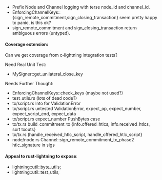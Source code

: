 
* Prefix Node and Channel logging with terse node_id and channel_id.
* EnforcingChannelKeys::{sign_remote_commitment,sign_closing_transaction}
  seem pretty happy to panic, is this ok?
* sign_remote_commitment and sign_closing_transaction return ambiguous errors (untyped).

#### Coverage extension:

Can we get coverage from c-lightning integration tests?

Need Real Unit Test:

* MySigner::get_unilateral_close_key

Needs Further Thought:

* EnforcingChannelKeys::check_keys (maybe not used?)
* test_utils.rs (lots of dead code?)
* tx/script.rs Into<String> for ValidationError
* tx/script.rs untested ValidationError, expect_op, expect_number, expect_script_end, expect_data
* tx/script.rs expect_number PushBytes case
* tx/tx.rs build_commitment_tx {info.offered_htlcs, info.received_htlcs, sort txouts}
* tx/tx.rs (handle_received_htlc_script, handle_offered_htlc_script}
* node/node.rs Channel::sign_remote_commitment_tx_phase2 htlc_signature in sigs

#### Appeal to rust-lightning to expose:

* lightning::util::byte_utils;
* lightning::util::test_utils;
